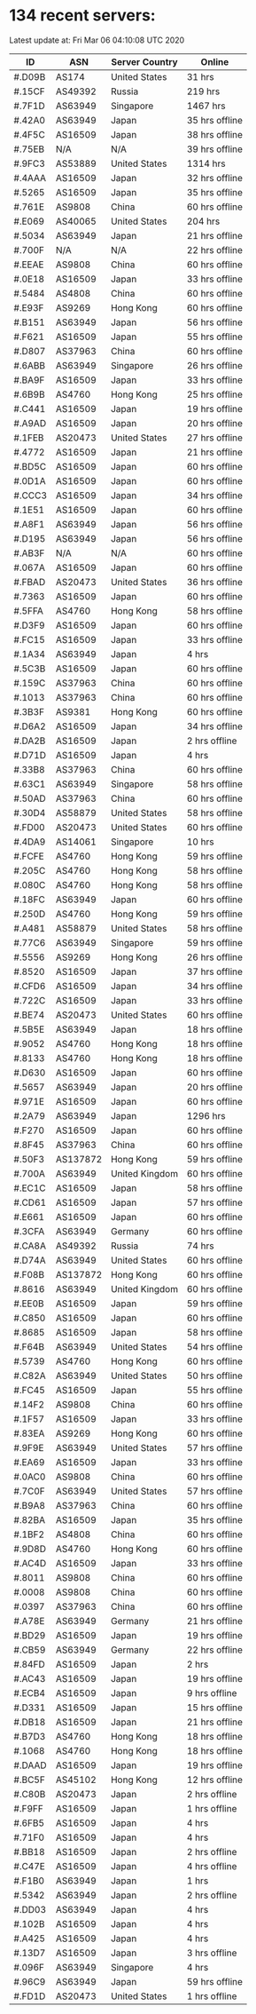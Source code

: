 # 134 recent servers:

Latest update at: Fri Mar 06 04:10:08 UTC 2020

| ID | ASN | Server Country | Online |
| -- | --- | -------------- | ------ |
| #.D09B | AS174 | United States | 31 hrs |
| #.15CF | AS49392 | Russia | 219 hrs |
| #.7F1D | AS63949 | Singapore | 1467 hrs |
| #.42A0 | AS63949 | Japan | 35 hrs offline |
| #.4F5C | AS16509 | Japan | 38 hrs offline |
| #.75EB | N/A | N/A | 39 hrs offline |
| #.9FC3 | AS53889 | United States | 1314 hrs |
| #.4AAA | AS16509 | Japan | 32 hrs offline |
| #.5265 | AS16509 | Japan | 35 hrs offline |
| #.761E | AS9808 | China | 60 hrs offline |
| #.E069 | AS40065 | United States | 204 hrs |
| #.5034 | AS63949 | Japan | 21 hrs offline |
| #.700F | N/A | N/A | 22 hrs offline |
| #.EEAE | AS9808 | China | 60 hrs offline |
| #.0E18 | AS16509 | Japan | 33 hrs offline |
| #.5484 | AS4808 | China | 60 hrs offline |
| #.E93F | AS9269 | Hong Kong | 60 hrs offline |
| #.B151 | AS63949 | Japan | 56 hrs offline |
| #.F621 | AS16509 | Japan | 55 hrs offline |
| #.D807 | AS37963 | China | 60 hrs offline |
| #.6ABB | AS63949 | Singapore | 26 hrs offline |
| #.BA9F | AS16509 | Japan | 33 hrs offline |
| #.6B9B | AS4760 | Hong Kong | 25 hrs offline |
| #.C441 | AS16509 | Japan | 19 hrs offline |
| #.A9AD | AS16509 | Japan | 20 hrs offline |
| #.1FEB | AS20473 | United States | 27 hrs offline |
| #.4772 | AS16509 | Japan | 21 hrs offline |
| #.BD5C | AS16509 | Japan | 60 hrs offline |
| #.0D1A | AS16509 | Japan | 60 hrs offline |
| #.CCC3 | AS16509 | Japan | 34 hrs offline |
| #.1E51 | AS16509 | Japan | 60 hrs offline |
| #.A8F1 | AS63949 | Japan | 56 hrs offline |
| #.D195 | AS63949 | Japan | 56 hrs offline |
| #.AB3F | N/A | N/A | 60 hrs offline |
| #.067A | AS16509 | Japan | 60 hrs offline |
| #.FBAD | AS20473 | United States | 36 hrs offline |
| #.7363 | AS16509 | Japan | 60 hrs offline |
| #.5FFA | AS4760 | Hong Kong | 58 hrs offline |
| #.D3F9 | AS16509 | Japan | 60 hrs offline |
| #.FC15 | AS16509 | Japan | 33 hrs offline |
| #.1A34 | AS63949 | Japan | 4 hrs |
| #.5C3B | AS16509 | Japan | 60 hrs offline |
| #.159C | AS37963 | China | 60 hrs offline |
| #.1013 | AS37963 | China | 60 hrs offline |
| #.3B3F | AS9381 | Hong Kong | 60 hrs offline |
| #.D6A2 | AS16509 | Japan | 34 hrs offline |
| #.DA2B | AS16509 | Japan | 2 hrs offline |
| #.D71D | AS16509 | Japan | 4 hrs |
| #.33B8 | AS37963 | China | 60 hrs offline |
| #.63C1 | AS63949 | Singapore | 58 hrs offline |
| #.50AD | AS37963 | China | 60 hrs offline |
| #.30D4 | AS58879 | United States | 58 hrs offline |
| #.FD00 | AS20473 | United States | 60 hrs offline |
| #.4DA9 | AS14061 | Singapore | 10 hrs |
| #.FCFE | AS4760 | Hong Kong | 59 hrs offline |
| #.205C | AS4760 | Hong Kong | 58 hrs offline |
| #.080C | AS4760 | Hong Kong | 58 hrs offline |
| #.18FC | AS63949 | Japan | 60 hrs offline |
| #.250D | AS4760 | Hong Kong | 59 hrs offline |
| #.A481 | AS58879 | United States | 58 hrs offline |
| #.77C6 | AS63949 | Singapore | 59 hrs offline |
| #.5556 | AS9269 | Hong Kong | 26 hrs offline |
| #.8520 | AS16509 | Japan | 37 hrs offline |
| #.CFD6 | AS16509 | Japan | 34 hrs offline |
| #.722C | AS16509 | Japan | 33 hrs offline |
| #.BE74 | AS20473 | United States | 60 hrs offline |
| #.5B5E | AS63949 | Japan | 18 hrs offline |
| #.9052 | AS4760 | Hong Kong | 18 hrs offline |
| #.8133 | AS4760 | Hong Kong | 18 hrs offline |
| #.D630 | AS16509 | Japan | 60 hrs offline |
| #.5657 | AS63949 | Japan | 20 hrs offline |
| #.971E | AS16509 | Japan | 60 hrs offline |
| #.2A79 | AS63949 | Japan | 1296 hrs |
| #.F270 | AS16509 | Japan | 60 hrs offline |
| #.8F45 | AS37963 | China | 60 hrs offline |
| #.50F3 | AS137872 | Hong Kong | 59 hrs offline |
| #.700A | AS63949 | United Kingdom | 60 hrs offline |
| #.EC1C | AS16509 | Japan | 58 hrs offline |
| #.CD61 | AS16509 | Japan | 57 hrs offline |
| #.E661 | AS16509 | Japan | 60 hrs offline |
| #.3CFA | AS63949 | Germany | 60 hrs offline |
| #.CA8A | AS49392 | Russia | 74 hrs |
| #.D74A | AS63949 | United States | 60 hrs offline |
| #.F08B | AS137872 | Hong Kong | 60 hrs offline |
| #.8616 | AS63949 | United Kingdom | 60 hrs offline |
| #.EE0B | AS16509 | Japan | 59 hrs offline |
| #.C850 | AS16509 | Japan | 60 hrs offline |
| #.8685 | AS16509 | Japan | 58 hrs offline |
| #.F64B | AS63949 | United States | 54 hrs offline |
| #.5739 | AS4760 | Hong Kong | 60 hrs offline |
| #.C82A | AS63949 | United States | 50 hrs offline |
| #.FC45 | AS16509 | Japan | 55 hrs offline |
| #.14F2 | AS9808 | China | 60 hrs offline |
| #.1F57 | AS16509 | Japan | 33 hrs offline |
| #.83EA | AS9269 | Hong Kong | 60 hrs offline |
| #.9F9E | AS63949 | United States | 57 hrs offline |
| #.EA69 | AS16509 | Japan | 33 hrs offline |
| #.0AC0 | AS9808 | China | 60 hrs offline |
| #.7C0F | AS63949 | United States | 57 hrs offline |
| #.B9A8 | AS37963 | China | 60 hrs offline |
| #.82BA | AS16509 | Japan | 35 hrs offline |
| #.1BF2 | AS4808 | China | 60 hrs offline |
| #.9D8D | AS4760 | Hong Kong | 60 hrs offline |
| #.AC4D | AS16509 | Japan | 33 hrs offline |
| #.8011 | AS9808 | China | 60 hrs offline |
| #.0008 | AS9808 | China | 60 hrs offline |
| #.0397 | AS37963 | China | 60 hrs offline |
| #.A78E | AS63949 | Germany | 21 hrs offline |
| #.BD29 | AS16509 | Japan | 19 hrs offline |
| #.CB59 | AS63949 | Germany | 22 hrs offline |
| #.84FD | AS16509 | Japan | 2 hrs |
| #.AC43 | AS16509 | Japan | 19 hrs offline |
| #.ECB4 | AS16509 | Japan | 9 hrs offline |
| #.D331 | AS16509 | Japan | 15 hrs offline |
| #.DB18 | AS16509 | Japan | 21 hrs offline |
| #.B7D3 | AS4760 | Hong Kong | 18 hrs offline |
| #.1068 | AS4760 | Hong Kong | 18 hrs offline |
| #.DAAD | AS16509 | Japan | 19 hrs offline |
| #.BC5F | AS45102 | Hong Kong | 12 hrs offline |
| #.C80B | AS20473 | Japan | 2 hrs offline |
| #.F9FF | AS16509 | Japan | 1 hrs offline |
| #.6FB5 | AS16509 | Japan | 4 hrs |
| #.71F0 | AS16509 | Japan | 4 hrs |
| #.BB18 | AS16509 | Japan | 2 hrs offline |
| #.C47E | AS16509 | Japan | 4 hrs offline |
| #.F1B0 | AS63949 | Japan | 1 hrs |
| #.5342 | AS63949 | Japan | 2 hrs offline |
| #.DD03 | AS63949 | Japan | 4 hrs |
| #.102B | AS16509 | Japan | 4 hrs |
| #.A425 | AS16509 | Japan | 4 hrs |
| #.13D7 | AS16509 | Japan | 3 hrs offline |
| #.096F | AS63949 | Singapore | 4 hrs |
| #.96C9 | AS63949 | Japan | 59 hrs offline |
| #.FD1D | AS20473 | United States | 1 hrs offline |

